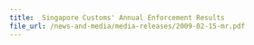 ```yaml
---
title: 	Singapore Customs' Annual Enforcement Results
file_url: /news-and-media/media-releases/2009-02-15-mr.pdf
---
```


